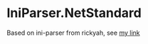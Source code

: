 # IniParser.NetStandard

Based on ini-parser from rickyah, see [my link](https://github.com/rickyah/ini-parser)
